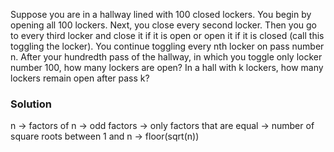 Suppose you are in a hallway lined with 100 closed lockers. You begin by opening
all 100 lockers. Next, you close every second locker. Then you go to every third
locker and close it if it is open or open it if it is closed (call this toggling the locker).
You continue toggling every nth locker on pass number n. After your hundredth
pass of the hallway, in which you toggle only locker number 100, how many lockers
are open?
In a hall with k lockers, how many lockers remain open after pass k?

### Solution

n -> factors of n -> odd factors -> only factors that are equal -> number of
square roots between 1 and n -> floor(sqrt(n))
